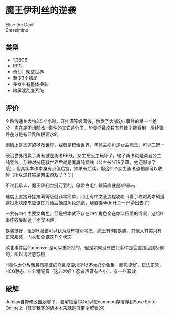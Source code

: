 # 魔王伊利丝的逆袭
Elise the Devil  
Dieselmine

## 类型
- 1.38GB
- RPG
- 奇幻、架空世界
- 至少3个结局
- 多女主有整体换装
- 暗藏淫乱度系统

## 评价
全路线通关大约3.5个小时，开挂满等级满钱，触发了大部分H事件的第一个差分，实在是不想回收H事件的其它差分了，毕竟淫乱度只有开挂才能看到，后续事件差分是有淫乱阶段要求的

剧情上是王道的拯救世界，或者是统治世界，毕竟主视角是女主魔王，可以二选一

统治世界线赢了勇者就是勇者BE线，女主把公主玩坏了，输了勇者就是勇者公主纯爱线；与神对抗拯救世界后就是魔勇纯爱线（公主被NTR了草，她还原谅了哦），但其实本作本身有点偏后宫，如果有后续，那这四个女主勇者恐怕都可以收掉（所以这其实是男主游戏？？？）

不过我承认，魔王伊利丝挺可爱的，傲娇白毛红眼简直就是XP暴击

难度上直接开挂拉满等级就非常简单，网上有中文全流程攻略（看了攻略我才知道逃狱那块原来应该在对话后操控角色逃跑，我直接slide开关一开滑出去了）

一共有四个主要女角色，但是根本就不存在四个角色全在你队伍里的情况，这给H事件收集制造了不少困难

换装挺好，但是H服装可以认为没有特别考虑，魔王有6套换装，其他人其实只有正常服装、内衣和全裸这几个状态

败北事件后Gameover是可以重新打的，但是如果没有败北事件是会直接回到标题的，所以请注意存档

H事件太分散而且有隐藏的淫乱度要求所以不太好全收集，画风挺好，玩法正常，HCG静态，H全程配音（这非常好！忍者声音有点小），有一些音效

## 破解
Joiplay自带修改器足够了，要解锁全CG可以把common存档传到Save Editor Online上（其实我下的版本本来就是自带全解锁的）